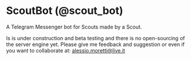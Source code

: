 # ScoutBot (@scout_bot)
A Telegram Messenger bot for Scouts made by a Scout. 

Is is under construction and beta testing and there is no open-sourcing of the server engine yet. Please give me feedback and suggestion or even if you want to collaborate at:
alessio.moretti@live.it
